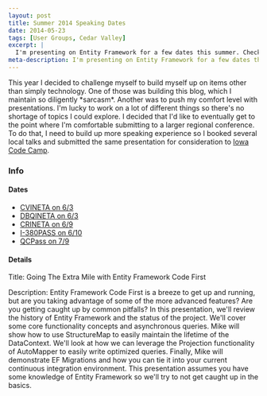 ```yaml
---
layout: post
title: Summer 2014 Speaking Dates
date: 2014-05-23
tags: [User Groups, Cedar Valley]
excerpt: |
  I'm presenting on Entity Framework for a few dates this summer. Check out my schedule and details.
meta-description: I'm presenting on Entity Framework for a few dates this summer. Check out my schedule and details.
---
```

<p>
This year I decided to challenge myself to build myself up on items other than simply technology. One of those was building
this blog, which I maintain so diligently *sarcasm*. Another was to push my comfort level with presentations. I'm lucky to work on a lot of different things so there's no shortage of topics I could explore. I decided that I'd like to eventually get to the point where I'm comfortable submitting to a larger regional conference. To do that, I need to build up more speaking experience so I booked several local talks and submitted the same presentation for consideration to <a href="http://iowacodecamp.com" target="_blank">Iowa Code Camp</a>.
</p>

<h3>Info</h3>
<h4>Dates</h4>
<p>
<ul>
<li><a href="http://www.meetup.com/Cedar-Valley-NET-User-Group/events/184354362/" target="_blank">CVINETA on 6/3</a></li>
<li><a href="http://www.meetup.com/dbqINETA/events/181608532/" target="_blank">DBQINETA on 6/3</a></li>
<li><a href="http://crineta.org/2014/05/21/june-9th-meeting-information/" target="_blank">CRINETA on 6/9</a></li>
<li><a href="http://380pass.org/" target="_blank">I-380PASS on 6/10</a></li>
<li><a href="http://qcpass.sqlpass.org/" target="_blank">QCPass on 7/9</a></li>
</ul>
</p>
<h4>Details</h4>
<p>
Title: Going The Extra Mile with Entity Framework Code First
</p>
<p>
Description: Entity Framework Code First is a breeze to get up and running, but are you taking advantage of some of the more advanced features? Are you getting caught up by common pitfalls? In this presentation, we'll review the history of Entity Framework and the status of the project. We'll cover some core functionality concepts and asynchronous queries. Mike will show how to use StructureMap to easily maintain the lifetime of the DataContext. We'll look at how we can leverage the Projection functionality of AutoMapper to easily write optimized queries. Finally, Mike will demonstrate EF Migrations and how you can tie it into your current continuous integration environment. This presentation assumes you have some knowledge of Entity Framework so we'll try to not get caught up in the basics.
</p>